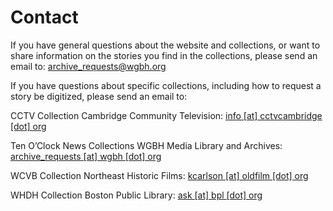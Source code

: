 # Contact

If you have general questions about the website and collections, or want to
share information on the stories you find in the collections, please send an
email to: archive_requests@wgbh.org

If you have questions about specific collections, including how to request a
story be digitized, please send an email
to:

CCTV
Collection
Cambridge Community
Television:
<a
href=&#109;&#97;&#105;&#108;&#116;&#111;&#58;&#105;&#110;&#102;&#111;&#64;&#99;&#99;&#116;&#118;&#99;&#97;&#109;&#98;&#114;&#105;&#100;&#103;&#101;&#46;&#111;&#114;&#103;>&#105;&#110;&#102;&#111;&#32;&#91;&#97;&#116;&#93;&#32;&#99;&#99;&#116;&#118;&#99;&#97;&#109;&#98;&#114;&#105;&#100;&#103;&#101;&#32;&#91;&#100;&#111;&#116;&#93;&#32;&#111;&#114;&#103;</a>

Ten O’Clock News
Collections
WGBH Media Library and
Archives:
<a
href=&#109;&#97;&#105;&#108;&#116;&#111;&#58;&#97;&#114;&#99;&#104;&#105;&#118;&#101;&#95;&#114;&#101;&#113;&#117;&#101;&#115;&#116;&#115;&#64;&#119;&#103;&#98;&#104;&#46;&#111;&#114;&#103;>&#97;&#114;&#99;&#104;&#105;&#118;&#101;&#95;&#114;&#101;&#113;&#117;&#101;&#115;&#116;&#115;&#32;&#91;&#97;&#116;&#93;&#32;&#119;&#103;&#98;&#104;&#32;&#91;&#100;&#111;&#116;&#93;&#32;&#111;&#114;&#103;</a>

WCVB
Collection
Northeast Historic
Films:
<a
href=&#109;&#97;&#105;&#108;&#116;&#111;&#58;&#107;&#99;&#97;&#114;&#108;&#115;&#111;&#110;&#64;&#111;&#108;&#100;&#102;&#105;&#108;&#109;&#46;&#111;&#114;&#103;>&#107;&#99;&#97;&#114;&#108;&#115;&#111;&#110;&#32;&#91;&#97;&#116;&#93;&#32;&#111;&#108;&#100;&#102;&#105;&#108;&#109;&#32;&#91;&#100;&#111;&#116;&#93;&#32;&#111;&#114;&#103;</a>

WHDH
Collection
Boston Public
Library:
<a
href=&#109;&#97;&#105;&#108;&#116;&#111;&#58;&#97;&#115;&#107;&#64;&#98;&#112;&#108;&#46;&#111;&#114;&#103;>&#97;&#115;&#107;&#32;&#91;&#97;&#116;&#93;&#32;&#98;&#112;&#108;&#32;&#91;&#100;&#111;&#116;&#93;&#32;&#111;&#114;&#103;</a>
